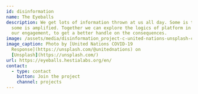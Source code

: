 ```yaml
---
id: disinformation
name: The Eyeballs
description: We get lots of information thrown at us all day. Some is targeted,
  some is amplified. Together we can explore the logics of platform in driving
  our engagement, to get a better handle on the consequences.
image: /assets/media/disinformation_project-c-united-nations-unsplash-c.jpeg
image_caption: Photo by [United Nations COVID-19
  Response](https://unsplash.com/@unitednations) on
  [Unsplash](https://unsplash.com/)
url: https://eyeballs.hestialabs.org/en/
contact:
  - type: contact
    button: Join the project
    channel: projects
---
```

